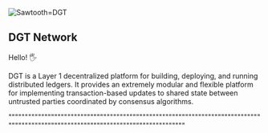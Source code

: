 ![Sawtooth=DGT](http://dgt.world/images/logo.svg)

DGT Network
-------------
Hello! :raised_hand_with_fingers_splayed:

DGT is a Layer 1 decentralized platform for building, deploying, and running distributed ledgers.
It provides an extremely modular and flexible platform for implementing transaction-based updates to
shared state between untrusted parties coordinated by consensus algorithms.

"""""""""""""""""""""""""""""""""""""""""""""""""""""""""""""""""""""""""""""""""""""""""""""""""""""""""""""""""""""""""""""""""""
